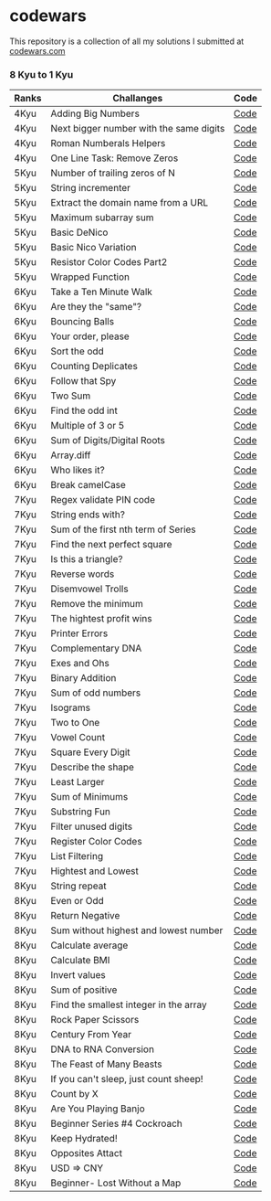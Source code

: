 # codewars

This repository is a collection of all my solutions I submitted at [codewars.com](https://www.codewars.com/)

### 8 Kyu to 1 Kyu

| Ranks | Challanges                              | Code                                                                                             |
| ----- | --------------------------------------- | ------------------------------------------------------------------------------------------------ |
| 4Kyu  | Adding Big Numbers                      | [Code](https://github.com/SimpleLuke/codewars/tree/main/Adding-Big-Numbers)                      |
| 4Kyu  | Next bigger number with the same digits | [Code](https://github.com/SimpleLuke/codewars/tree/main/Next-bigger-number-with-the-same-digits) |
| 4Kyu  | Roman Numberals Helpers                 | [Code](https://github.com/SimpleLuke/codewars/tree/main/Roman-Numberals-Helper)                  |
| 4Kyu  | One Line Task: Remove Zeros             | [Code](https://github.com/SimpleLuke/codewars/tree/main/One-Line-Task-Remove-Zeros)              |
| 5Kyu  | Number of trailing zeros of N           | [Code](https://github.com/SimpleLuke/codewars/tree/main/Number-of-trailing-zeros-of-N)           |
| 5Kyu  | String incrementer                      | [Code](https://github.com/SimpleLuke/codewars/tree/main/String-incrementer)                      |
| 5Kyu  | Extract the domain name from a URL      | [Code](https://github.com/SimpleLuke/codewars/tree/main/Extract-the-domain-name-from-a-URL)      |
| 5Kyu  | Maximum subarray sum                    | [Code](https://github.com/SimpleLuke/codewars/tree/main/Maximum-subarray-sum)                    |
| 5Kyu  | Basic DeNico                            | [Code](https://github.com/SimpleLuke/codewars/tree/main/Basic-DeNico)                            |
| 5Kyu  | Basic Nico Variation                    | [Code](https://github.com/SimpleLuke/codewars/tree/main/Basic-Nico-Variation)                    |
| 5Kyu  | Resistor Color Codes Part2              | [Code](https://github.com/SimpleLuke/codewars/tree/main/Resistor-Color-Codes-Part2)              |
| 5Kyu  | Wrapped Function                        | [Code](https://github.com/SimpleLuke/codewars/tree/main/Wrapped-Function)                        |
| 6Kyu  | Take a Ten Minute Walk                  | [Code](https://github.com/SimpleLuke/codewars/tree/main/Take-a-Ten-Minute-Walk)                  |
| 6Kyu  | Are they the "same"?                    | [Code](https://github.com/SimpleLuke/codewars/tree/main/Are-they-the-same)                       |
| 6Kyu  | Bouncing Balls                          | [Code](https://github.com/SimpleLuke/codewars/tree/main/Bouncing-Balls)                          |
| 6Kyu  | Your order, please                      | [Code](https://github.com/SimpleLuke/codewars/tree/main/Your-order-please)                       |
| 6Kyu  | Sort the odd                            | [Code](https://github.com/SimpleLuke/codewars/tree/main/Sort-the-odd)                            |
| 6Kyu  | Counting Deplicates                     | [Code](https://github.com/SimpleLuke/codewars/tree/main/Counting-Duplicates)                     |
| 6Kyu  | Follow that Spy                         | [Code](https://github.com/SimpleLuke/codewars/tree/main/Follow-that-Spy)                         |
| 6Kyu  | Two Sum                                 | [Code](https://github.com/SimpleLuke/codewars/tree/main/Two-Sum)                                 |
| 6Kyu  | Find the odd int                        | [Code](https://github.com/SimpleLuke/codewars/tree/main/Find-the-odd-int)                        |
| 6Kyu  | Multiple of 3 or 5                      | [Code](https://github.com/SimpleLuke/codewars/tree/main/Multiples-of-3-or-5)                     |
| 6Kyu  | Sum of Digits/Digital Roots             | [Code](https://github.com/SimpleLuke/codewars/tree/main/Sum-of-Digits-Digital-Root)              |
| 6Kyu  | Array.diff                              | [Code](https://github.com/SimpleLuke/codewars/tree/main/Array-diff)                              |
| 6Kyu  | Who likes it?                           | [Code](https://github.com/SimpleLuke/codewars/tree/main/Who-likes-it)                            |
| 6Kyu  | Break camelCase                         | [Code](https://github.com/SimpleLuke/codewars/tree/main/Break-camelCase)                         |
| 7Kyu  | Regex validate PIN code                 | [Code](https://github.com/SimpleLuke/codewars/tree/main/Regex-validate-PIN-code)                 |
| 7Kyu  | String ends with?                       | [Code](https://github.com/SimpleLuke/codewars/tree/main/String-ends-with)                        |
| 7Kyu  | Sum of the first nth term of Series     | [Code](https://github.com/SimpleLuke/codewars/tree/main/Sum-of-the-first-nth-term-of-Series)     |
| 7Kyu  | Find the next perfect square            | [Code](https://github.com/SimpleLuke/codewars/tree/main/Find-the-next-perfect-square)            |
| 7Kyu  | Is this a triangle?                     | [Code](https://github.com/SimpleLuke/codewars/tree/main/Is-this-a-triangle)                      |
| 7Kyu  | Reverse words                           | [Code](https://github.com/SimpleLuke/codewars/tree/main/Reverse-words)                           |
| 7Kyu  | Disemvowel Trolls                       | [Code](https://github.com/SimpleLuke/codewars/tree/main/Disemvowel-Trolls)                       |
| 7Kyu  | Remove the minimum                      | [Code](https://github.com/SimpleLuke/codewars/tree/main/Remove-the-minimum)                      |
| 7Kyu  | The hightest profit wins                | [Code](https://github.com/SimpleLuke/codewars/tree/main/The-highest-profit-wins)                 |
| 7Kyu  | Printer Errors                          | [Code](https://github.com/SimpleLuke/codewars/tree/main/Printer-Errors)                          |
| 7Kyu  | Complementary DNA                       | [Code](https://github.com/SimpleLuke/codewars/tree/main/Complementary-DNA)                       |
| 7Kyu  | Exes and Ohs                            | [Code](https://github.com/SimpleLuke/codewars/tree/main/Exes-and-Ohs)                            |
| 7Kyu  | Binary Addition                         | [Code](https://github.com/SimpleLuke/codewars/tree/main/Binary-Addition)                         |
| 7Kyu  | Sum of odd numbers                      | [Code](https://github.com/SimpleLuke/codewars/tree/main/Sum-of-odd-numbers)                      |
| 7Kyu  | Isograms                                | [Code](https://github.com/SimpleLuke/codewars/tree/main/Isograms)                                |
| 7Kyu  | Two to One                              | [Code](https://github.com/SimpleLuke/codewars/tree/main/Two-to-One)                              |
| 7Kyu  | Vowel Count                             | [Code](https://github.com/SimpleLuke/codewars/tree/main/Vowel-Count)                             |
| 7Kyu  | Square Every Digit                      | [Code](https://github.com/SimpleLuke/codewars/tree/main/Square-Every-Digit)                      |
| 7Kyu  | Describe the shape                      | [Code](https://github.com/SimpleLuke/codewars/tree/main/Describe-the-shape)                      |
| 7Kyu  | Least Larger                            | [Code](https://github.com/SimpleLuke/codewars/tree/main/Least-Larger)                            |
| 7Kyu  | Sum of Minimums                         | [Code](https://github.com/SimpleLuke/codewars/tree/main/Sum-of-Minimums)                         |
| 7Kyu  | Substring Fun                           | [Code](https://github.com/SimpleLuke/codewars/tree/main/Substring-fun)                           |
| 7Kyu  | Filter unused digits                    | [Code](https://github.com/SimpleLuke/codewars/tree/main/Filter-unused-digits)                    |
| 7Kyu  | Register Color Codes                    | [Code](https://github.com/SimpleLuke/codewars/tree/main/Resistor-Color-Codes)                    |
| 7Kyu  | List Filtering                          | [Code](https://github.com/SimpleLuke/codewars/tree/main/List-Filtering)                          |
| 7Kyu  | Hightest and Lowest                     | [Code](https://github.com/SimpleLuke/codewars/tree/main/Hightes-and-Lowest)                      |
| 8Kyu  | String repeat                           | [Code](https://github.com/SimpleLuke/codewars/tree/main/String-repeat)                           |
| 8Kyu  | Even or Odd                             | [Code](https://github.com/SimpleLuke/codewars/tree/main/Even-or-Odd)                             |
| 8Kyu  | Return Negative                         | [Code](https://github.com/SimpleLuke/codewars/tree/main/Return-Negative)                         |
| 8Kyu  | Sum without highest and lowest number   | [Code](https://github.com/SimpleLuke/codewars/tree/main/Sum-without-highest-and-lowest-number)   |
| 8Kyu  | Calculate average                       | [Code](https://github.com/SimpleLuke/codewars/tree/main/Calculate-average)                       |
| 8Kyu  | Calculate BMI                           | [Code](https://github.com/SimpleLuke/codewars/tree/main/Calculate-BMI)                           |
| 8Kyu  | Invert values                           | [Code](https://github.com/SimpleLuke/codewars/tree/main/Invert-values)                           |
| 8Kyu  | Sum of positive                         | [Code](https://github.com/SimpleLuke/codewars/tree/main/Sum-of-positive)                         |
| 8Kyu  | Find the smallest integer in the array  | [Code](https://github.com/SimpleLuke/codewars/tree/main/Find-the-smallest-integer-in-the-array)  |
| 8Kyu  | Rock Paper Scissors                     | [Code](https://github.com/SimpleLuke/codewars/tree/main/Rock-Paper-Scissors)                     |
| 8Kyu  | Century From Year                       | [Code](https://github.com/SimpleLuke/codewars/tree/main/Century-From-Year)                       |
| 8Kyu  | DNA to RNA Conversion                   | [Code](https://github.com/SimpleLuke/codewars/tree/main/DNA-to-RNA-Conversion)                   |
| 8Kyu  | The Feast of Many Beasts                | [Code](https://github.com/SimpleLuke/codewars/tree/main/The-Feast-of-Many-Beasts)                |
| 8Kyu  | If you can't sleep, just count sheep!   | [Code](https://github.com/SimpleLuke/codewars/tree/main/If-you-cant-sleep-just-count-sheep)      |
| 8Kyu  | Count by X                              | [Code](https://github.com/SimpleLuke/codewars/tree/main/Count-by-X)                              |
| 8Kyu  | Are You Playing Banjo                   | [Code](https://github.com/SimpleLuke/codewars/tree/main/Are-You-Playing-Banjo)                   |
| 8Kyu  | Beginner Series #4 Cockroach            | [Code](https://github.com/SimpleLuke/codewars/tree/main/Beginner-Series-%234-Cockroach)          |
| 8Kyu  | Keep Hydrated!                          | [Code](https://github.com/SimpleLuke/codewars/tree/main/Keep-Hydrated)                           |
| 8Kyu  | Opposites Attact                        | [Code](https://github.com/SimpleLuke/codewars/tree/main/Opposites-Attract)                       |
| 8Kyu  | USD => CNY                              | [Code](https://github.com/SimpleLuke/codewars/tree/main/USD-to-CNY)                              |
| 8Kyu  | Beginner- Lost Without a Map            | [Code](https://github.com/SimpleLuke/codewars/tree/main/Beginner-Lost-Without-a-Map)             |
